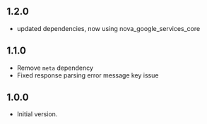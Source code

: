 ## 1.2.0
- updated dependencies, now using nova_google_services_core


## 1.1.0
- Remove `meta` dependency
- Fixed response parsing error message key issue


## 1.0.0
- Initial version.
